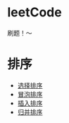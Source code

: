 # leetCode

刷题！～

# 排序

* [选择排序](sort/select_sort.ts)
* [冒泡排序](sort/bubble_sort.ts)
* [插入排序](sort/insertion_sort.ts)
* [归并排序](sort/merge_sort.ts)